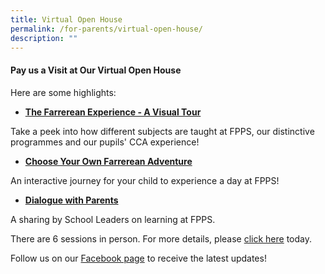 ```yaml
---
title: Virtual Open House
permalink: /for-parents/virtual-open-house/
description: ""
---
```

#### Pay us a Visit at Our Virtual Open House

  
Here are some highlights:  

*   **[The Farrerean Experience - A Visual Tour](https://sites.google.com/moe.edu.sg/openhouse2023/home)**

Take a peek into how different subjects are taught at FPPS, our distinctive programmes and our pupils' CCA experience!

*   **[Choose Your Own Farrerean Adventure](https://docs.google.com/forms/d/e/1FAIpQLSdPBbFhKu8mBnRiGsL68QTUA-wtTHxsvdAqKeiO9QRUrpfzqg/viewform)**

An interactive journey for your child to experience a day at FPPS!

*   **[Dialogue with Parents](https://form.gov.sg/64a4cbf7921cd400124efa3f)**

A sharing by School Leaders on learning at FPPS.

There are 6 sessions in person. For more details, please&nbsp;[click here](https://www.google.com/url?q=https%3A%2F%2Fgo.gov.sg%2Fptalk&sa=D&sntz=1&usg=AOvVaw23ObVqOlTJ6So3AIM9Db0g)&nbsp;today.  
   

Follow us on our&nbsp;[Facebook page](https://www.facebook.com/FarrerParkPrimary/)&nbsp;to receive the latest updates!